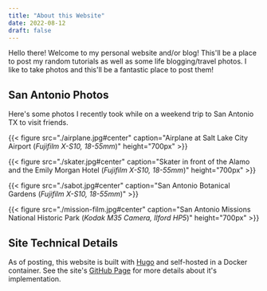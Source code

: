 ```yaml
---
title: "About this Website"
date: 2022-08-12
draft: false
---
```


Hello there! Welcome to my personal website and/or blog! This'll be a place to post my random tutorials as well as some life blogging/travel photos. I like to take photos and this'll be a fantastic place to post them!

## San Antonio Photos

Here's some photos I recently took while on a weekend trip to San Antonio TX to visit friends. 

{{< figure src="./airplane.jpg#center" caption="Airplane at Salt Lake City Airport (*Fujifilm X-S10, 18-55mm*)" height="700px" >}}

{{< figure src="./skater.jpg#center" caption="Skater in front of the Alamo and the Emily Morgan Hotel (*Fujifilm X-S10, 18-55mm*)" height="700px" >}}

{{< figure src="./sabot.jpg#center" caption="San Antonio Botanical Gardens (*Fujifilm X-S10, 18-55mm*)" >}}

{{< figure src="./mission-film.jpg#center" caption="San Antonio Missions National Historic Park (*Kodak M35 Camera, Ilford HP5*)" height="700px" >}}

## Site Technical Details

As of posting, this website is built with [Hugo](https://gohugo.io) and self-hosted in a Docker container. See the site's [GitHub Page](https://github.com/jakobottar/website) for more details about it's implementation. 
